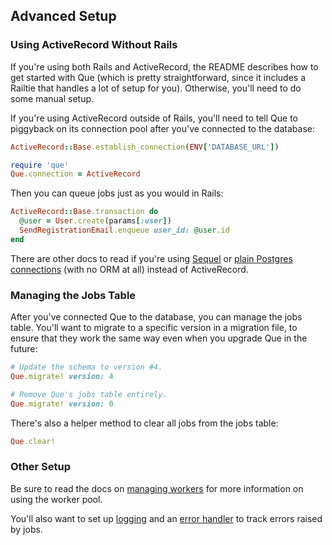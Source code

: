 ## Advanced Setup

### Using ActiveRecord Without Rails

If you're using both Rails and ActiveRecord, the README describes how to get started with Que (which is pretty straightforward, since it includes a Railtie that handles a lot of setup for you). Otherwise, you'll need to do some manual setup.

If you're using ActiveRecord outside of Rails, you'll need to tell Que to piggyback on its connection pool after you've connected to the database:

```ruby
ActiveRecord::Base.establish_connection(ENV['DATABASE_URL'])

require 'que'
Que.connection = ActiveRecord
```

Then you can queue jobs just as you would in Rails:

```ruby
ActiveRecord::Base.transaction do
  @user = User.create(params[:user])
  SendRegistrationEmail.enqueue user_id: @user.id
end
```

There are other docs to read if you're using [Sequel](https://github.com/que-rb/que/blob/master/docs/using_sequel.md) or [plain Postgres connections](https://github.com/que-rb/que/blob/master/docs/using_plain_connections.md) (with no ORM at all) instead of ActiveRecord.

### Managing the Jobs Table

After you've connected Que to the database, you can manage the jobs table. You'll want to migrate to a specific version in a migration file, to ensure that they work the same way even when you upgrade Que in the future:

```ruby
# Update the schema to version #4.
Que.migrate! version: 4

# Remove Que's jobs table entirely.
Que.migrate! version: 0
```

There's also a helper method to clear all jobs from the jobs table:

```ruby
Que.clear!
```

### Other Setup

Be sure to read the docs on [managing workers](https://github.com/que-rb/que/blob/master/docs/managing_workers.md) for more information on using the worker pool.

You'll also want to set up [logging](https://github.com/que-rb/que/blob/master/docs/logging.md) and an [error handler](https://github.com/que-rb/que/blob/master/docs/error_handling.md) to track errors raised by jobs.
